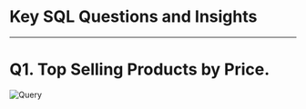 # Key SQL Questions and Insights
---
# Q1. Top Selling Products by Price.
![Query]([path/to/image.png](https://github.com/Aasmita23/TASK-3/blob/main/screenshots/Screenshot%202025-05-15%20190200.png))

